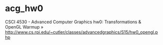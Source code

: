 # acg_hw0
CSCI 4530 - Advanced Computer Graphics
hw0: Transformations & OpenGL Warmup » http://www.cs.rpi.edu/~cutler/classes/advancedgraphics/S15/hw0_opengl.php
